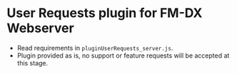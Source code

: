 # User Requests plugin for FM-DX Webserver
* Read requirements in `pluginUserRequests_server.js`.   
* Plugin provided as is, no support or feature requests will be accepted at this stage.
